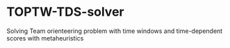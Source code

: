 # TOPTW-TDS-solver
Solving Team orienteering problem with time windows and time-dependent scores with metaheuristics
